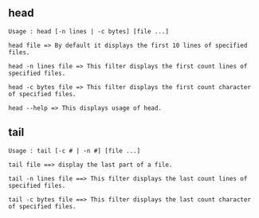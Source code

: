 ## head

```Usage : head [-n lines | -c bytes] [file ...]```


```
head file => By default it displays the first 10 lines of specified files.

head -n lines file => This filter displays the first count lines of specified files.

head -c bytes file => This filter displays the first count character of specified files.

head --help => This displays usage of head.
```

## tail

```Usage : tail [-c # | -n #] [file ...]```


```
tail file ==> display the last part of a file.

tail -n lines file ==> This filter displays the last count lines of specified files.

tail -c bytes file ==> This filter displays the last count character of specified files.
```